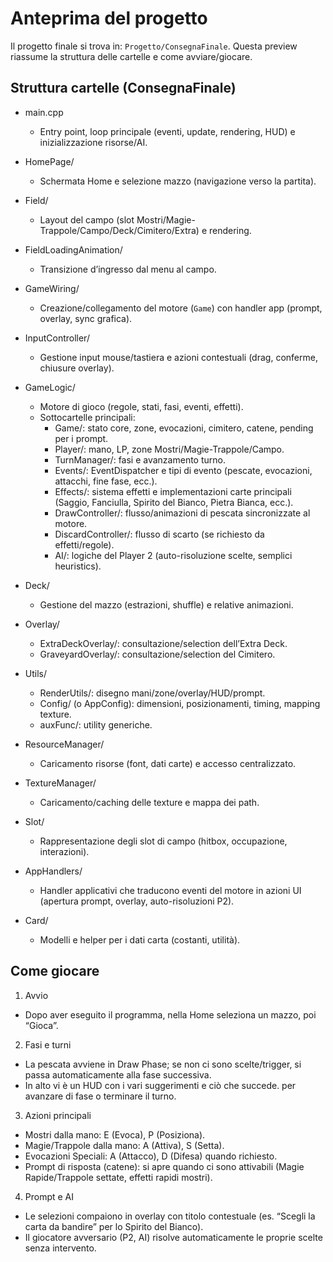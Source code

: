 # Anteprima del progetto

Il progetto finale si trova in: `Progetto/ConsegnaFinale`. Questa preview riassume la struttura delle cartelle e come avviare/giocare.

## Struttura cartelle (ConsegnaFinale)

- main.cpp
  - Entry point, loop principale (eventi, update, rendering, HUD) e inizializzazione risorse/AI.

- HomePage/
  - Schermata Home e selezione mazzo (navigazione verso la partita).

- Field/
  - Layout del campo (slot Mostri/Magie-Trappole/Campo/Deck/Cimitero/Extra) e rendering.

- FieldLoadingAnimation/
  - Transizione d’ingresso dal menu al campo.

- GameWiring/
  - Creazione/collegamento del motore (`Game`) con handler app (prompt, overlay, sync grafica).

- InputController/
  - Gestione input mouse/tastiera e azioni contestuali (drag, conferme, chiusure overlay).

- GameLogic/
  - Motore di gioco (regole, stati, fasi, eventi, effetti).
  - Sottocartelle principali:
    - Game/: stato core, zone, evocazioni, cimitero, catene, pending per i prompt.
    - Player/: mano, LP, zone Mostri/Magie-Trappole/Campo.
    - TurnManager/: fasi e avanzamento turno.
    - Events/: EventDispatcher e tipi di evento (pescate, evocazioni, attacchi, fine fase, ecc.).
    - Effects/: sistema effetti e implementazioni carte principali (Saggio, Fanciulla, Spirito del Bianco, Pietra Bianca, ecc.).
    - DrawController/: flusso/animazioni di pescata sincronizzate al motore.
    - DiscardController/: flusso di scarto (se richiesto da effetti/regole).
    - AI/: logiche del Player 2 (auto-risoluzione scelte, semplici heuristics).

- Deck/
  - Gestione del mazzo (estrazioni, shuffle) e relative animazioni.

- Overlay/
  - ExtraDeckOverlay/: consultazione/selection dell’Extra Deck.
  - GraveyardOverlay/: consultazione/selection del Cimitero.

- Utils/
  - RenderUtils/: disegno mani/zone/overlay/HUD/prompt.
  - Config/ (o AppConfig): dimensioni, posizionamenti, timing, mapping texture.
  - auxFunc/: utility generiche.

- ResourceManager/
  - Caricamento risorse (font, dati carte) e accesso centralizzato.

- TextureManager/
  - Caricamento/caching delle texture e mappa dei path.

- Slot/
  - Rappresentazione degli slot di campo (hitbox, occupazione, interazioni).

- AppHandlers/
  - Handler applicativi che traducono eventi del motore in azioni UI (apertura prompt, overlay, auto-risoluzioni P2).

- Card/
  - Modelli e helper per i dati carta (costanti, utilità).

## Come giocare

1) Avvio
- Dopo aver eseguito il programma, nella Home seleziona un mazzo, poi “Gioca”.

2) Fasi e turni
- La pescata avviene in Draw Phase; se non ci sono scelte/trigger, si passa automaticamente alla fase successiva.
- In alto vi è un HUD con i vari suggerimenti e ciò che succede. per avanzare di fase o terminare il turno.

3) Azioni principali
- Mostri dalla mano: E (Evoca), P (Posiziona).
- Magie/Trappole dalla mano: A (Attiva), S (Setta).
- Evocazioni Speciali: A (Attacco), D (Difesa) quando richiesto.
- Prompt di risposta (catene): si apre quando ci sono attivabili (Magie Rapide/Trappole settate, effetti rapidi mostri).

4) Prompt e AI
- Le selezioni compaiono in overlay con titolo contestuale (es. “Scegli la carta da bandire” per lo Spirito del Bianco).
- Il giocatore avversario (P2, AI) risolve automaticamente le proprie scelte senza intervento.

